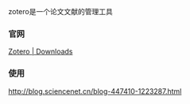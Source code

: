 zotero是一个论文文献的管理工具





### 官网

[Zotero | Downloads](https://www.zotero.org/download/)



### 使用



http://blog.sciencenet.cn/blog-447410-1223287.html





